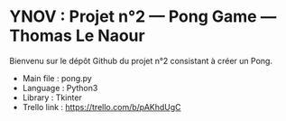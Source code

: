 # YNOV : Projet n°2 — Pong Game — Thomas Le Naour
Bienvenu sur le dépôt Github du projet n°2 consistant à créer un Pong.

* Main file : pong.py
* Language : Python3
* Library : Tkinter
* Trello link : https://trello.com/b/pAKhdUgC